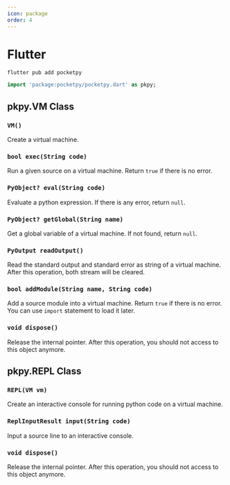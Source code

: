 ```yaml
---
icon: package
order: 4
---
```


# Flutter

```
flutter pub add pocketpy
```

```dart
import 'package:pocketpy/pocketpy.dart' as pkpy;
```

## pkpy.VM Class

### `VM()`

Create a virtual machine.

### `bool exec(String code)`

Run a given source on a virtual machine. Return `true` if there is no error.

### `PyObject? eval(String code)`

Evaluate a python expression. If there is any error, return `null`.

### `PyObject? getGlobal(String name)`

Get a global variable of a virtual machine. If not found, return `null`.

### `PyOutput readOutput()`

Read the standard output and standard error as string of a virtual machine. After this operation, both stream will be cleared.

### `bool addModule(String name, String code)`

Add a source module into a virtual machine. Return `true` if there is no error. You can use `import` statement to load it later.

### `void dispose()`

Release the internal pointer.
After this operation, you should not access to this object anymore.

## pkpy.REPL Class

### `REPL(VM vm)`

Create an interactive console for running python code on a virtual machine.

### `ReplInputResult input(String code)`

Input a source line to an interactive console.

### `void dispose()`

Release the internal pointer.
After this operation, you should not access to this object anymore.


